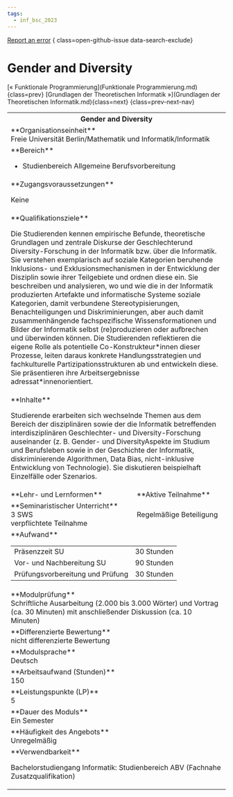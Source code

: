 ```yaml
---
tags:
  - inf_bsc_2023
---
```

[Report an error](https://github.com/SGSSGene/FUB-SUP/issues/new?title=Error%20in%20%22Gender%20and%20Diversity%22&body=There%20seems%20to%20be%20an%20error%20in%20module%20%22Gender%20and%20Diversity%22%2E%0A%0A%3CDescribe%20here%20a%20slightly%20more%20detailed%20description%20of%20what%20is%20wrong%3E&labels=bug)
{ class=open-github-issue data-search-exclude}

# Gender and Diversity

[« Funktionale Programmierung](Funktionale Programmierung.md){class=prev}
[Grundlagen der Theoretischen Informatik »](Grundlagen der Theoretischen Informatik.md){class=next}
{class=prev-next-nav}

<table markdown id="moduledesc">
<tr markdown class="moduledesc_head"><th colspan="2">Gender and Diversity </th></tr>
<tr markdown><td colspan="2">**Organisationseinheit**   <br>Freie Universität Berlin/Mathematik und Informatik/Informatik</td></tr>

<tr markdown><td colspan="2">**Bereich**<br>


- Studienbereich Allgemeine Berufsvorbereitung

</td></tr>

<tr markdown><td colspan="2">**Zugangsvoraussetzungen** <br>

Keine


</td></tr>
<tr markdown><td colspan="2">**Qualifikationsziele**    <br>

Die Studierenden kennen empirische Befunde, theoretische Grundlagen und
zentrale Diskurse der Geschlechterund Diversity-Forschung in der Informatik
bzw. über die Informatik. Sie verstehen exemplarisch auf soziale Kategorien
beruhende Inklusions- und Exklusionsmechanismen in der Entwicklung der
Disziplin sowie ihrer Teilgebiete und ordnen diese ein. Sie beschreiben und
analysieren, wo und wie die in der Informatik produzierten Artefakte und
informatische Systeme soziale Kategorien, damit verbundene
Stereotypisierungen, Benachteiligungen und Diskriminierungen, aber auch
damit zusammenhängende fachspezifische Wissensformationen und Bilder der
Informatik selbst (re)produzieren oder aufbrechen und überwinden können. Die
Studierenden reflektieren die eigene Rolle als potentielle
Co-Konstrukteur\*innen dieser Prozesse, leiten daraus konkrete
Handlungsstrategien und fachkulturelle Partizipationsstrukturen ab und
entwickeln diese. Sie präsentieren ihre Arbeitsergebnisse
adressat\*innenorientiert.


</td></tr>
<tr markdown><td colspan="2">**Inhalte**                <br>

Studierende erarbeiten sich wechselnde Themen aus dem Bereich der
disziplinären sowie der die Informatik betreffenden interdisziplinären
Geschlechter- und Diversity-Forschung auseinander (z. B. Gender- und
DiversityAspekte im Studium und Berufsleben sowie in der Geschichte der
Informatik, diskriminierende Algorithmen, Data Bias, nicht-inklusive
Entwicklung von Technologie). Sie diskutieren beispielhaft Einzelfälle oder
Szenarios.


</td></tr>

<tr markdown><td>**Lehr- und Lernformen**</td><td>**Aktive Teilnahme**</td></tr>
<tr markdown><td> **Seminaristischer Unterricht** <br>3 SWS <br> verpflichtete Teilnahme</td><td>

Regelmäßige Beteiligung
</td></tr>
<tr markdown><td colspan="2">**Aufwand**                <br>
<table class="aufwand_table">
<tr><td>Präsenzzeit SU</td><td>30 Stunden</td></tr>
<tr><td>Vor- und Nachbereitung SU</td><td>90 Stunden</td></tr>
<tr><td>Prüfungsvorbereitung und Prüfung</td><td>30 Stunden</td></tr>
</table>

</td></tr>
<tr markdown><td colspan="2">**Modulprüfung**             <br>Schriftliche Ausarbeitung (2.000 bis 3.000 Wörter) und Vortrag (ca. 30
Minuten) mit anschließender Diskussion (ca. 10 Minuten)


</td></tr>
<tr markdown><td colspan="2">**Differenzierte Bewertung** <br>nicht differenzierte Bewertung

</td></tr>
<tr markdown><td colspan="2">**Modulsprache**             <br>Deutsch</td></tr>
<tr markdown><td colspan="2">**Arbeitsaufwand (Stunden)** <br>150</td></tr>
<tr markdown><td colspan="2">**Leistungspunkte (LP)**     <br>5</td></tr>
<tr markdown><td colspan="2">**Dauer des Moduls**         <br>Ein Semester</td></tr>
<tr markdown><td colspan="2">**Häufigkeit des Angebots**  <br>Unregelmäßig</td></tr>
<tr markdown><td colspan="2">**Verwendbarkeit**           <br>

Bachelorstudiengang Informatik: Studienbereich ABV (Fachnahe
Zusatzqualifikation)


</td></tr>

</table>

